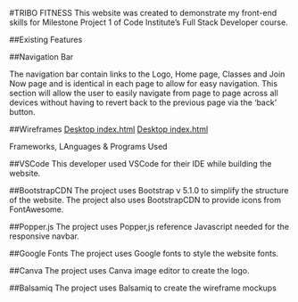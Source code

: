 #TRIBO FITNESS
This website was created to demonstrate my front-end skills for Milestone Project 1 of Code Institute’s Full Stack Developer course. 


##Existing Features

##Navigation Bar

The navigation bar contain links to the Logo, Home page, Classes and Join Now page and is identical in each page to allow for easy navigation.
This section will allow the user to easily navigate from page to page across all devices without having to revert back to the previous page via the ‘back’ button.

##Wireframes
[Desktop index.html](../wireframe/desktop.pdf)
[Desktop index.html](../wireframe/desktop.pdf)

Frameworks, LAnguages & Programs Used

##VSCode
This developer used VSCode for their IDE while building the website.

##BootstrapCDN
The project uses Bootstrap v 5.1.0 to simplify the structure of the website.
The project also uses BootstrapCDN to provide icons from FontAwesome.

##Popper.js
The project uses Popper,js reference Javascript needed for the responsive navbar.

##Google Fonts
The project uses Google fonts to style the website fonts.

##Canva
The project uses Canva image editor to create the logo.

##Balsamiq 
The project uses Balsamiq to create the wireframe mockups